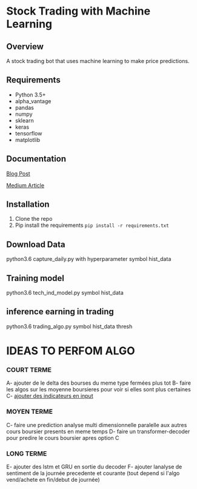 # Stock Trading with Machine Learning

## Overview

A stock trading bot that uses machine learning to make price predictions.

## Requirements

-   Python 3.5+
-   alpha_vantage
-   pandas
-   numpy
-   sklearn
-   keras
-   tensorflow
-   matplotlib

## Documentation

[Blog Post](https://yacoubahmed.me/blog/stock-prediction-ml)

[Medium Article](https://medium.com/towards-data-science/getting-rich-quick-with-machine-learning-and-stock-market-predictions-696802da94fe)

## Installation

1. Clone the repo
2. Pip install the requirements `pip install -r requirements.txt`

## Download Data


python3.6 capture_daily.py with hyperparameter symbol hist_data

## Training model

python3.6 tech_ind_model.py symbol hist_data

## inference earning in trading

python3.6 trading_algo.py symbol hist_data thresh


# IDEAS TO PERFOM ALGO

### COURT TERME 
A- ajouter de le delta des bourses du meme type fermées plus tot
B- faire les algos sur les moyenne boursieres pour voir si elles sont plus certaines
C- [ajouter des indicateurs en input](https://www.investopedia.com/articles/active-trading/101014/basics-algorithmic-trading-concepts-and-examples.asp)
### MOYEN TERME
C- faire une prediction analyse multi dimensionnelle paralelle aux autres cours boursier presents en meme temps
D- faire un transformer-decoder pour predire le cours boursier apres option C

### LONG TERME
E- ajouter des lstm et GRU en sortie du decoder
F- ajouter lanalyse de sentiment de la journée precedente et courante (tout depend si l'algo vend/achete en fin/debut de journée)
